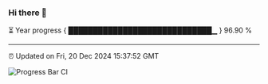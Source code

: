 ### Hi there 👋

⏳ Year progress { █████████████████████████████▁ } 96.90 %

---

⏰ Updated on Fri, 20 Dec 2024 15:37:52 GMT

![Progress Bar CI](https://github.com/IshwaranRudhara/GIT-ACTION/workflows/Progress%20Bar%20CI/badge.svg)
